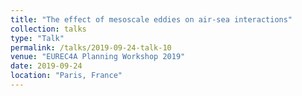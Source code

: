 ```yaml
---
title: "The effect of mesoscale eddies on air-sea interactions"
collection: talks
type: "Talk"
permalink: /talks/2019-09-24-talk-10
venue: "EUREC4A Planning Workshop 2019"
date: 2019-09-24
location: "Paris, France"
---
```

